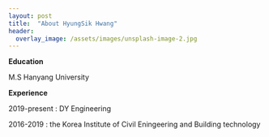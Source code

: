 ```yaml
---
layout: post
title:  "About HyungSik Hwang"
header:
  overlay_image: /assets/images/unsplash-image-2.jpg
---
```


**Education**

   M.S Hanyang University 

**Experience**

  2019-present : DY Engineering


  2016-2019 : the Korea Institute of Civil Eningeering and Building technology
